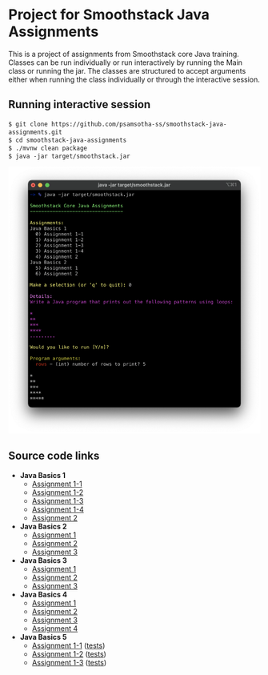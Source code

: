 # Project for Smoothstack Java Assignments

This is a project of assignments from Smoothstack core Java training.
Classes can be run individually or run interactively by running the Main class or running the jar.
The classes are structured to accept arguments either when running the class individually or through the interactive session.

## Running interactive session

```shell
$ git clone https://github.com/psamsotha-ss/smoothstack-java-assignments.git
$ cd smoothstack-java-assignments
$ ./mvnw clean package
$ java -jar target/smoothstack.jar
```

![sample-run](docs/smoothstack-jar-run.png)

## Source code links

* **Java Basics 1**
    * [Assignment 1-1](src/main/java/javabasics1/Assignment1_01.java)
    * [Assignment 1-2](src/main/java/javabasics1/Assignment1_02.java) 
    * [Assignment 1-3](src/main/java/javabasics1/Assignment1_03.java)
    * [Assignment 1-4](src/main/java/javabasics1/Assignment1_04.java)
    * [Assignment 2](src/main/java/javabasics1/Assignment2.java)
* **Java Basics 2**
    * [Assignment 1](src/main/java/javabasics2/Assignment1.java)
    * [Assignment 2](src/main/java/javabasics2/Assignment2.java)
    * [Assignment 3](src/main/java/javabasics2/Assignment3.java)
* **Java Basics 3**
    * [Assignment 1](src/main/java/javabasics3/Assignment1.java)
    * [Assignment 2](src/main/java/javabasics3/Assignment2.java)
    * [Assignment 3](src/main/java/javabasics3/Assignment3.java)
* **Java Basics 4**
    * [Assignment 1](src/main/java/javabasics4/Assignment1.java)
    * [Assignment 2](src/main/java/javabasics4/Assignment2.java)
    * [Assignment 3](src/main/java/javabasics4/Assignment3.java)
    * [Assignment 4](src/test/java/javabasics4/LineTest.java)
* **Java Basics 5**
    * [Assignment 1-1](src/main/java/javabasics5/Assignment1_01.java) ([tests](src/test/java/javabasics5/Assignment1_01Test.java))
    * [Assignment 1-2](src/main/java/javabasics5/Assignment1_02.java) ([tests](src/test/java/javabasics5/Assignment1_02Test.java))
    * [Assignment 1-3](src/main/java/javabasics5/Assignment1_03.java) ([tests](src/test/java/javabasics5/Assignment1_03Test.java))